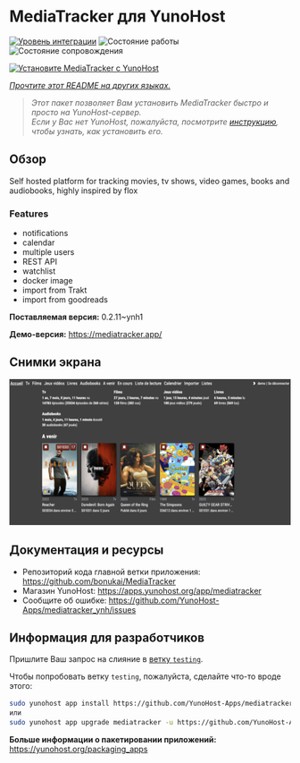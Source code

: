 <!--
Важно: этот README был автоматически сгенерирован <https://github.com/YunoHost/apps/tree/master/tools/readme_generator>
Он НЕ ДОЛЖЕН редактироваться вручную.
-->

# MediaTracker для YunoHost

[![Уровень интеграции](https://apps.yunohost.org/badge/integration/mediatracker)](https://ci-apps.yunohost.org/ci/apps/mediatracker/)
![Состояние работы](https://apps.yunohost.org/badge/state/mediatracker)
![Состояние сопровождения](https://apps.yunohost.org/badge/maintained/mediatracker)

[![Установите MediaTracker с YunoHost](https://install-app.yunohost.org/install-with-yunohost.svg)](https://install-app.yunohost.org/?app=mediatracker)

*[Прочтите этот README на других языках.](./ALL_README.md)*

> *Этот пакет позволяет Вам установить MediaTracker быстро и просто на YunoHost-сервер.*  
> *Если у Вас нет YunoHost, пожалуйста, посмотрите [инструкцию](https://yunohost.org/install), чтобы узнать, как установить его.*

## Обзор

Self hosted platform for tracking movies, tv shows, video games, books and audiobooks, highly inspired by flox

### Features

- notifications
- calendar
- multiple users
- REST API
- watchlist
- docker image
- import from Trakt
- import from goodreads


**Поставляемая версия:** 0.2.11~ynh1

**Демо-версия:** <https://mediatracker.app/>

## Снимки экрана

![Снимок экрана MediaTracker](./doc/screenshots/screenshot.png)

## Документация и ресурсы

- Репозиторий кода главной ветки приложения: <https://github.com/bonukai/MediaTracker>
- Магазин YunoHost: <https://apps.yunohost.org/app/mediatracker>
- Сообщите об ошибке: <https://github.com/YunoHost-Apps/mediatracker_ynh/issues>

## Информация для разработчиков

Пришлите Ваш запрос на слияние в [ветку `testing`](https://github.com/YunoHost-Apps/mediatracker_ynh/tree/testing).

Чтобы попробовать ветку `testing`, пожалуйста, сделайте что-то вроде этого:

```bash
sudo yunohost app install https://github.com/YunoHost-Apps/mediatracker_ynh/tree/testing --debug
или
sudo yunohost app upgrade mediatracker -u https://github.com/YunoHost-Apps/mediatracker_ynh/tree/testing --debug
```

**Больше информации о пакетировании приложений:** <https://yunohost.org/packaging_apps>
